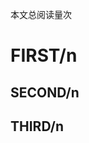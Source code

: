 <script async src="//busuanzi.ibruce.info/busuanzi/2.3/busuanzi.pure.mini.js"></script>
本文总阅读量次


# FIRST/n


## SECOND/n


## THIRD/n


